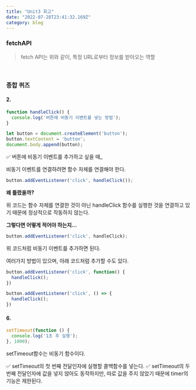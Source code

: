 ```yaml
---
title: "Unit3 회고"
date: "2022-07-28T23:41:32.169Z"
category: blog
---
```


### fetchAPI
> fetch API는 위와 같이, 특정 URL로부터 정보를 받아오는 역할

<br>

### 종합 퀴즈

#### 2.

```js
function handleClick() {
  console.log('버튼에 비동기 이벤트를 넣는 방법');
}

let button = document.createElement('button');
button.textContent = 'button';
document.body.append(button);
```

✅ 버튼에 비동기 이벤트를 추가하고 싶을 때_

비동기 이벤트를 연결하려면 함수 자체를 연결해야 한다.

```js
button.addEventListener('click', handleClick());
```
**왜 틀렸을까?**

위 코드는 함수 자체를 연결한 것이 아닌 handleClick 함수를 실행한 것을 연결하고 있기 때문에 정상적으로 작동하지 않는다.

**그렇다면 어떻게 적어야 하는지...**

```js
button.addEventListener('click', handleClick);
```
위 코드처럼 비동기 이벤트를 추가하면 된다.

여러가지 방법이 있으며, 아래 코드처럼 추가할 수도 있다.
```js
button.addEventListener('click', function() {
  handleClick();
})

button.addEventListener('click', () => {
  handleClick();
})
```

#### 6.

```js
setTimeout(function () {
  console.log('1초 후 실행');
}, 1000);
```

setTimeout함수는 비동기 함수이다.

✅ setTimeout의 첫 번째 전달인자에 실행할 콜백함수를 넣는다.
✅ setTimeout의 두 번째 전달인자에 값을 넣지 않아도 동작하지만, 따로 값을 주지 않았기 때문에 timer의 기능은 제한된다.